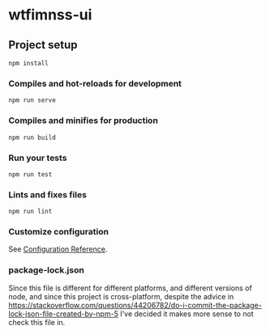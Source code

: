 # wtfimnss-ui

## Project setup
```
npm install
```

### Compiles and hot-reloads for development
```
npm run serve
```

### Compiles and minifies for production
```
npm run build
```

### Run your tests
```
npm run test
```

### Lints and fixes files
```
npm run lint
```

### Customize configuration
See [Configuration Reference](https://cli.vuejs.org/config/).

### package-lock.json
Since this file is different for different platforms, and different versions of node,
and since this project is cross-platform, despite the advice in
https://stackoverflow.com/questions/44206782/do-i-commit-the-package-lock-json-file-created-by-npm-5 I've decided it makes more sense to not check this file in.